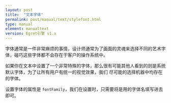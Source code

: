 ```yaml
---
layout: post
title:  "文本字体"
permalink: post/manual/text/stylefont.html
type: manual
element: manualtext
version: Egret引擎 v1.x
---
```


字体通常是一件非常麻烦的事情，设计师通常为了画面的灵魂来选择不同的艺术字体，碰巧这些字体都不会存在于客户的操作系统中。

如果你在文本中设置了一个非常特殊的字体，那么很有可能其他人看到的则是系统默认字体，为了让所有用户有统一的视觉效果，我们
尽可能的选择机器中均存在的字体。

设置字体的属性是 `fontFamily`，我们在设置时，只需要将是用的字体名填写进去即可。

